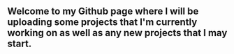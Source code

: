 ## Welcome to my Github page where I will be uploading some projects that I'm currently working on as well as any new projects that I may start.


